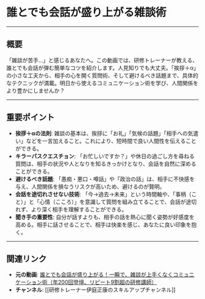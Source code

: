 # 誰とでも会話が盛り上がる雑談術

---

## 概要

「雑談が苦手…」と感じるあなたへ。この動画では、研修トレーナーが教える、誰とでも会話が弾む簡単なコツを紹介します。人見知りでも大丈夫。「挨拶＋α」の小さな工夫から、相手の心を開く質問術、そして避けるべき話題まで、具体的なテクニックが満載。明日から使えるコミュニケーション術を学び、人間関係をより豊かにしませんか？

---

## 重要ポイント

*   **挨拶＋αの法則**: 雑談の基本は、挨拶に「お礼」「気候の話題」「相手への気遣い」などを一言加えること。これにより、短時間で良い人間性を伝えることができる。
*   **キラーパスクエスチョン**: 「お忙しいですか？」や休日の過ごし方を尋ねる質問は、相手の状況や人となりを知るきっかけとなり、会話を自然に深めることができる。
*   **避けるべき話題**: 「愚痴・悪口・噂話」や「政治の話」は、相手に不快感を与え、人間関係を損なうリスクが高いため、避けるのが賢明。
*   **会話を途切れさせない技術**: 「今→過去→未来」という時間軸や、「事柄（こと）」と「心情（こころ）」を意識して質問を組み立てることで、会話が途切れず、より深く相手を理解することができる。
*   **聞き手の重要性**: 自分が話すよりも、相手の話を熱心に聞く姿勢が好感度を高める。相手に話させることで、相手は快楽を感じ、あなたに良い印象を抱く。

---

## 関連リンク

*   **元の動画**: [誰とでも会話が盛り上がる！一瞬で、雑談が上手くなくコミュニケーション術（年200回登壇、リピート9割超の研修講師）](https://www.youtube.com/watch?v=BdWfhRCnmO4)
*   **チャンネル**: [[研修トレーナー伊庭正康のスキルアップチャンネル]]
